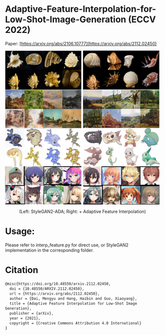 # Adaptive-Feature-Interpolation-for-Low-Shot-Image-Generation (ECCV 2022)

Paper: [https://arxiv.org/abs/2106.10777](https://arxiv.org/abs/2112.02450)
<p align="center">
<img src="comp_gen.jpg" align="middle" width="600">
</p>
<p align="center">
(Left: StyleGAN2-ADA; Right: + Adaptive Feature Interpolation)
</p>

# Usage:
Please refer to interp_feature.py for direct use, or StyleGAN2 implementation in the corresponding folder.  

# Citation
```
@misc{https://doi.org/10.48550/arxiv.2112.02450,
  doi = {10.48550/ARXIV.2112.02450},
  url = {https://arxiv.org/abs/2112.02450},  
  author = {Dai, Mengyu and Hang, Haibin and Guo, Xiaoyang},
  title = {Adaptive Feature Interpolation for Low-Shot Image Generation},
  publisher = {arXiv},
  year = {2021}, 
  copyright = {Creative Commons Attribution 4.0 International}
}
```
